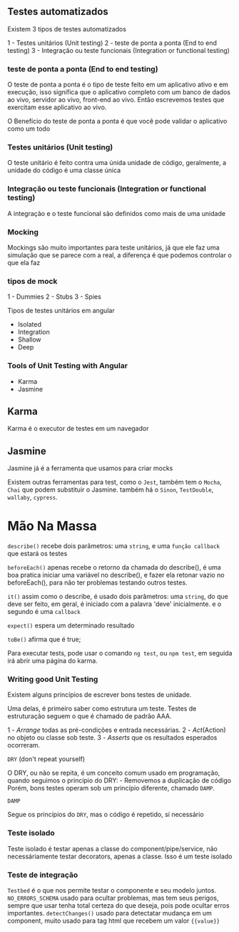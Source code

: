 ## Testes automatizados 
Existem 3 tipos de testes automatizados

1 - Testes unitários (Unit testing)
2 - teste de ponta a ponta (End to end testing)
3 - Integração ou teste funcionais (Integration or functional testing)

### teste de ponta a ponta (End to end testing)

O teste de ponta a ponta é o tipo de teste feito em um aplicativo ativo e em execução, 
isso significa que o aplicativo completo com um banco de dados ao vivo, servidor ao vivo, front-end ao vivo.
Então escrevemos testes que exercitam esse aplicativo ao vivo.

O Benefício do teste de ponta a ponta é que você pode validar o aplicativo como um todo

### Testes unitários (Unit testing)

O teste unitário é feito contra uma únida unidade de código, geralmente, a unidade do código é uma 
classe única

### Integração ou teste funcionais (Integration or functional testing)

A integração e o teste funcional são definidos como mais de uma unidade

### Mocking

Mockings são muito importantes para teste unitários, já que ele faz uma simulação que se parece com a real,
a diferença é que podemos controlar o que ela faz

### tipos de mock

1 - Dummies
2 - Stubs
3 - Spies

Tipos de testes unitários em angular

- Isolated
- Integration
 - Shallow
 - Deep

### Tools of Unit Testing with Angular

- Karma
- Jasmine

## Karma
Karma é o executor de testes em um navegador

## Jasmine
Jasmine já é a ferramenta que usamos para criar mocks

Existem outras ferramentas para test,  como o `Jest`, também tem o `Mocha`, `Chai` que podem substituir o Jasmine.
também há o `Sinon`, `TestDouble`, `wallaby`, `cypress`.

# Mão Na Massa

`describe()` recebe dois parâmetros: uma `string`, e uma `função callback` que estará os testes

`beforeEach()` apenas recebe o retorno da chamada do describe(), é uma boa pratica iniciar uma variável no 
describe(), e fazer ela retonar vazio no beforeEach(), para não ter problemas testando outros testes.

`it()` assim como o describe, é usado dois parâmetros: uma `string`, do que deve ser feito, em geral, é iniciado com a 
palavra 'deve' inicialmente. e o segundo é uma `callback`

`expect()` espera um determinado resultado

`toBe()` afirma que é true;

Para executar tests, pode usar o comando `ng test`, ou `npm test`, em seguida irá abrir uma página do karma.

### Writing good Unit Testing

Existem alguns princípios de escrever bons testes de unidade.

Uma delas, é primeiro saber como estrutura um teste. Testes de estruturação seguem o que é chamado de padrão AAA.

1 - _Arrange_ todas as pré-condições e entrada necessárias.
2 - _Act_(Action) no objeto ou classe sob teste.
3 - _Asserts_ que os resultados esperados ocorreram.

`DRY` (don't repeat yourself)

O DRY, ou não se repita, é um conceito comum usado em programação, quando seguimos o princípio do DRY:
    - Removemos a duplicação de código
Porém, bons testes operam sob um princípio diferente, chamado `DAMP`.

`DAMP`

Segue os princípios do `DRY`, mas o código é repetido, sí necessário  

### Teste isolado

Teste isolado é testar apenas a classe do component/pipe/service, não necessáriamente testar decorators, apenas
a classe. Isso é um teste isolado

### Teste de integração

`Testbed` é o que nos permite testar o componente e seu modelo juntos.
`NO_ERRORS_SCHEMA` usado para ocultar problemas, mas tem seus perigos, sempre que usar tenha total certeza do que 
deseja, pois pode ocultar erros importantes.
`detectChanges()` usado para detectatar mudança em um component, muito usado para tag html que recebem 
um valor `{{value}}`